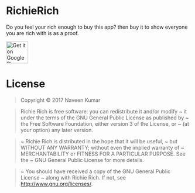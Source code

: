 # RichieRich
Do you feel your rich enough to buy this app? then buy it to show everyone you are rich with is as a proof.

<a href="https://play.google.com/store/apps/details?id=studio.kynk.richierich">
  <img height="60" alt="Get it on Google Play"       src="https://play.google.com/intl/en_us/badges/images/apps/en-play-badge.png" />

</a>

# License
> Copyright © 2017 Naveen Kumar

> Richie Rich is free software: you can redistribute it and/or modify
  ~     it under the terms of the GNU General Public License as published by
  ~     the Free Software Foundation, either version 3 of the License, or
  ~     (at your option) any later version.
  
>  ~     Richie Rich is distributed in the hope that it will be useful,
  ~     but WITHOUT ANY WARRANTY; without even the implied warranty of
  ~     MERCHANTABILITY or FITNESS FOR A PARTICULAR PURPOSE.  See the
  ~     GNU General Public License for more details.
  
>  ~     You should have received a copy of the GNU General Public License
  ~     along with Richie Rich.  If not, see <http://www.gnu.org/licenses/>.
